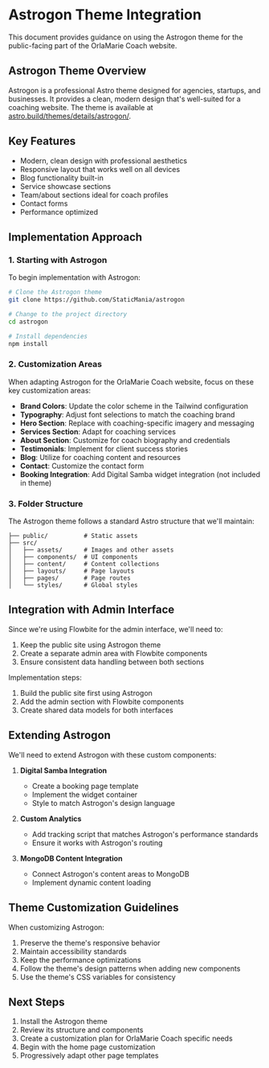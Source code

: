 # Astrogon Theme Integration

This document provides guidance on using the Astrogon theme for the public-facing part of the OrlaMarie Coach website.

## Astrogon Theme Overview

Astrogon is a professional Astro theme designed for agencies, startups, and businesses. It provides a clean, modern design that's well-suited for a coaching website. The theme is available at [astro.build/themes/details/astrogon/](https://astro.build/themes/details/astrogon/).

## Key Features

- Modern, clean design with professional aesthetics
- Responsive layout that works well on all devices
- Blog functionality built-in
- Service showcase sections
- Team/about sections ideal for coach profiles
- Contact forms
- Performance optimized

## Implementation Approach

### 1. Starting with Astrogon

To begin implementation with Astrogon:

```bash
# Clone the Astrogon theme
git clone https://github.com/StaticMania/astrogon

# Change to the project directory
cd astrogon

# Install dependencies
npm install
```

### 2. Customization Areas

When adapting Astrogon for the OrlaMarie Coach website, focus on these key customization areas:

- **Brand Colors**: Update the color scheme in the Tailwind configuration
- **Typography**: Adjust font selections to match the coaching brand
- **Hero Section**: Replace with coaching-specific imagery and messaging
- **Services Section**: Adapt for coaching services
- **About Section**: Customize for coach biography and credentials
- **Testimonials**: Implement for client success stories
- **Blog**: Utilize for coaching content and resources
- **Contact**: Customize the contact form
- **Booking Integration**: Add Digital Samba widget integration (not included in theme)

### 3. Folder Structure

The Astrogon theme follows a standard Astro structure that we'll maintain:

```
├── public/          # Static assets
├── src/
│   ├── assets/      # Images and other assets
│   ├── components/  # UI components
│   ├── content/     # Content collections
│   ├── layouts/     # Page layouts
│   ├── pages/       # Page routes
│   └── styles/      # Global styles
```

## Integration with Admin Interface

Since we're using Flowbite for the admin interface, we'll need to:

1. Keep the public site using Astrogon theme
2. Create a separate admin area with Flowbite components
3. Ensure consistent data handling between both sections

Implementation steps:

1. Build the public site first using Astrogon
2. Add the admin section with Flowbite components
3. Create shared data models for both interfaces

## Extending Astrogon

We'll need to extend Astrogon with these custom components:

1. **Digital Samba Integration**
   - Create a booking page template
   - Implement the widget container
   - Style to match Astrogon's design language

2. **Custom Analytics**
   - Add tracking script that matches Astrogon's performance standards
   - Ensure it works with Astrogon's routing

3. **MongoDB Content Integration**
   - Connect Astrogon's content areas to MongoDB
   - Implement dynamic content loading

## Theme Customization Guidelines

When customizing Astrogon:

1. Preserve the theme's responsive behavior
2. Maintain accessibility standards
3. Keep the performance optimizations
4. Follow the theme's design patterns when adding new components
5. Use the theme's CSS variables for consistency

## Next Steps

1. Install the Astrogon theme
2. Review its structure and components
3. Create a customization plan for OrlaMarie Coach specific needs
4. Begin with the home page customization
5. Progressively adapt other page templates